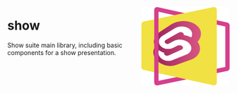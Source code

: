 <a href="./"><img alt="Show logo" src="../../logo.png" width=200 align="right"></a>

# show

Show suite main library, including basic components for a show presentation.
